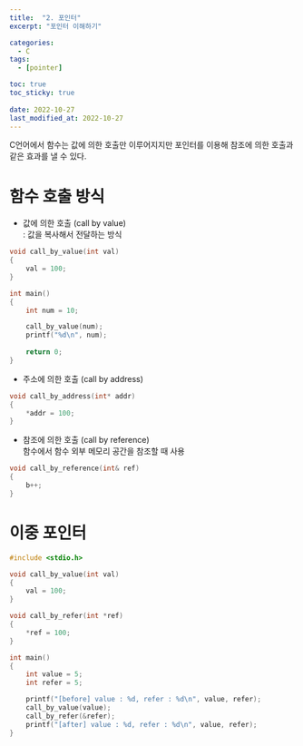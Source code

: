 ```yaml
---
title:  "2. 포인터"
excerpt: "포인터 이해하기"

categories:
  - C
tags:
  - [pointer]

toc: true
toc_sticky: true
 
date: 2022-10-27
last_modified_at: 2022-10-27
---
```


C언어에서 함수는 값에 의한 호출만 이루어지지만 포인터를 이용해 참조에 의한 호출과 같은 효과를 낼 수 있다.  

# 함수 호출 방식  

- 값에 의한 호출 (call by value)  
: 값을 복사해서 전달하는 방식  

```c  
void call_by_value(int val)
{
    val = 100;
}

int main()
{
    int num = 10;

    call_by_value(num);
    printf("%d\n", num);
    
    return 0;
}
```  

- 주소에 의한 호출 (call by address)  


```c
void call_by_address(int* addr)
{
    *addr = 100;
}
```

- 참조에 의한 호출 (call by reference)  
함수에서 함수 외부 메모리 공간을 참조할 때 사용

```c++  
void call_by_reference(int& ref)
{
    b++;
}
```  

# 이중 포인터  

```c  
#include <stdio.h>

void call_by_value(int val)
{
    val = 100;
}

void call_by_refer(int *ref)
{
    *ref = 100;
}

int main()
{
    int value = 5;
    int refer = 5;

    printf("[before] value : %d, refer : %d\n", value, refer);
    call_by_value(value);
    call_by_refer(&refer);
    printf("[after] value : %d, refer : %d\n", value, refer);
}
```  
